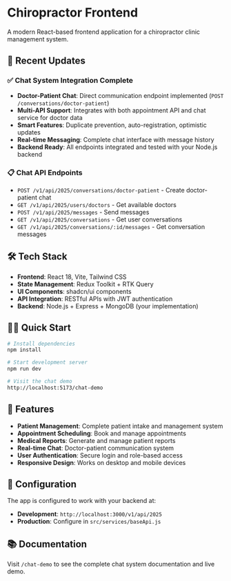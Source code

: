 # Chiropractor Frontend

A modern React-based frontend application for a chiropractor clinic management system.

## 🚀 Recent Updates

### ✅ Chat System Integration Complete
- **Doctor-Patient Chat**: Direct communication endpoint implemented (`POST /conversations/doctor-patient`)
- **Multi-API Support**: Integrates with both appointment API and chat service for doctor data
- **Smart Features**: Duplicate prevention, auto-registration, optimistic updates
- **Real-time Messaging**: Complete chat interface with message history
- **Backend Ready**: All endpoints integrated and tested with your Node.js backend

### 📋 Chat API Endpoints
- `POST /v1/api/2025/conversations/doctor-patient` - Create doctor-patient chat
- `GET /v1/api/2025/users/doctors` - Get available doctors
- `POST /v1/api/2025/messages` - Send messages
- `GET /v1/api/2025/conversations` - Get user conversations
- `GET /v1/api/2025/conversations/:id/messages` - Get conversation messages

## 🛠️ Tech Stack

- **Frontend**: React 18, Vite, Tailwind CSS
- **State Management**: Redux Toolkit + RTK Query
- **UI Components**: shadcn/ui components
- **API Integration**: RESTful APIs with JWT authentication
- **Backend**: Node.js + Express + MongoDB (your implementation)

## 🏃‍♂️ Quick Start

```bash
# Install dependencies
npm install

# Start development server
npm run dev

# Visit the chat demo
http://localhost:5173/chat-demo
```

## 📱 Features

- **Patient Management**: Complete patient intake and management system
- **Appointment Scheduling**: Book and manage appointments
- **Medical Reports**: Generate and manage patient reports
- **Real-time Chat**: Doctor-patient communication system
- **User Authentication**: Secure login and role-based access
- **Responsive Design**: Works on desktop and mobile devices

## 🔧 Configuration

The app is configured to work with your backend at:
- **Development**: `http://localhost:3000/v1/api/2025`
- **Production**: Configure in `src/services/baseApi.js`

## 📚 Documentation

Visit `/chat-demo` to see the complete chat system documentation and live demo.
